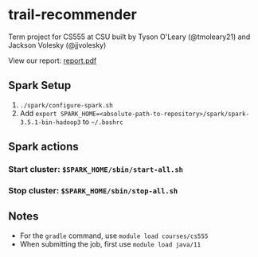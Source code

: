 # trail-recommender

Term project for CS555 at CSU built by Tyson O'Leary (@tmoleary21) and Jackson Volesky (@jjvolesky)

View our report: [report.pdf](report.pdf)

## Spark Setup

1. `./spark/configure-spark.sh`
2. Add `export SPARK_HOME=<absolute-path-to-repository>/spark/spark-3.5.1-bin-hadoop3` to `~/.bashrc`

## Spark actions

### Start cluster: `$SPARK_HOME/sbin/start-all.sh`

### Stop cluster: `$SPARK_HOME/sbin/stop-all.sh`


## Notes

* For the `gradle` command, use `module load courses/cs555`
* When submitting the job, first use `module load java/11`
